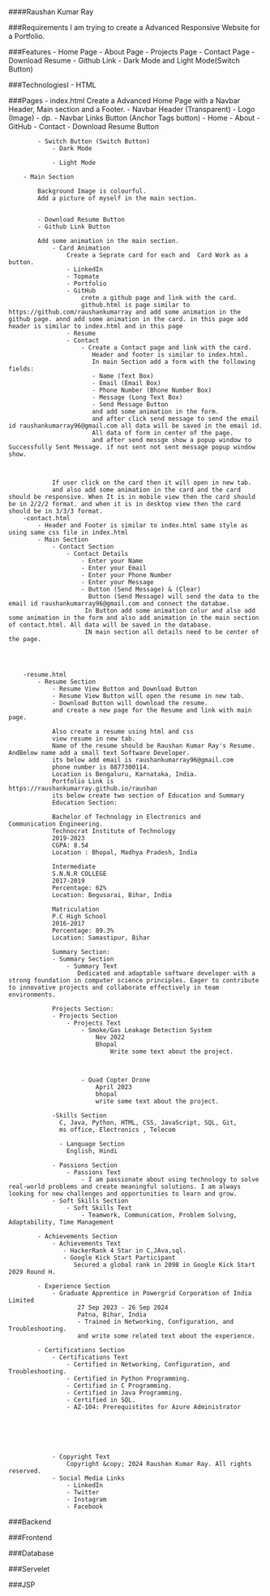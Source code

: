 ####Raushan Kumar Ray
        

###Requirements
    I am trying to create a Advanced Responsive Website for a Portfolio.


###Features
    - Home Page
    - About Page
    - Projects Page
    - Contact Page
    - Download Resume
    - Github Link
    - Dark Mode and Light Mode(Switch Button)


###TechnologiesI
    - HTML



###Pages
    - index.html
        Create a Advanced Home Page with a Navbar Header, Main section and a Footer.
        - Navbar Header (Transparent)
            - Logo (Image)
                - dp.
            - Navbar Links Button (Anchor Tags button)
                - Home
                - About
                - GitHub
                - Contact
                - Download Resume Button


            - Switch Button (Switch Button)
                - Dark Mode 

                - Light Mode
                    
        - Main Section

            Background Image is colourful.
            Add a picture of myself in the main section.

            
            - Download Resume Button
            - Github Link Button

            Add some animation in the main section.
                - Card Animation
                    Create a Seprate card for each and  Card Work as a button.
                    - LinkedIn
                    - Topmate
                    - Portfolio
                    - GitHub
                        crete a github page and link with the card.
                        github.html is page similar to https://github.com/raushankumarray and add some animation in the github page. annd add some animation in the card. in this page add header is similar to index.html and in this page 
                    - Resume
                    - Contact
                        - Create a Contact page and link with the card.
                           Header and footer is similar to index.html.
                           In main Section add a form with the following fields:
                           - Name (Text Box)
                           - Email (Email Box)
                           - Phone Number (Bhone Number Box)
                           - Message (Long Text Box)
                           - Send Message Button
                           and add some animation in the form.
                           and after click send message to send the email id raushankumarray96@gmail.com all data will be saved in the email id.
                           All data of form in center of the page.
                           and after send messge show a popup window to Successfully Sent Message. if not sent not sent message popup window show.
                             

                
                If user click on the card then it will open in new tab.
                and also add some animation in the card and the card should be responsive. When It is in mobile view then the card should be in 2/2/2 format. and when it is in desktop view then the card should be in 3/3/3 format.
        -contact.html
            - Header and Footer is similar to index.html same style as using same css file in index.html
            - Main Section
                - Contact Section
                    - Contact Details
                        - Enter your Name
                        - Enter your Email
                        - Enter your Phone Number
                        - Enter your Message
                        - Button (Send Message) & (Clear) 
                          Button (Send Message) will send the data to the email id raushankumarray96@gmail.com and connect the databae.
                         In Button add some animation colur and also add some animation in the form and also add animation in the main section of contact.html. All data will be saved in the database. 
                         IN main section all details need to be center of the page.




        -resume.html
            - Resume Section
                - Resume View Button and Download Button
                - Resume View Button will open the resume in new tab.
                - Download Button will download the resume.
                and create a new page for the Resume and link with main page.

                Also create a resume using html and css
                view resume in new tab.
                Name of the resume should be Raushan Kumar Ray's Resume. AndBelow name add a small text Software Developer.
                its below add email is raushankumarray96@gmail.com
                phone number is 8877300114.
                Location is Bengaluru, Karnataka, India.
                Portfolio Link is https://raushankumarray.github.io/raushan
                its below create two section of Education and Summary
                Education Section:

                Bachelor of Technology in Electronics and        Communication Engineering.
                Technocrat Institute of Technology
                2019-2023
                CGPA: 8.54
                Location : Bhopal, Madhya Pradesh, India

                Intermediate
                S.N.N.R COLLEGE
                2017-2019
                Percentage: 62%
                Location: Begusarai, Bihar, India

                Matriculation
                P.C High School
                2016-2017
                Percentage: 89.3%
                Location: Samastipur, Bihar

                Summary Section:
                - Summary Section
                    - Summary Text
                       Dedicated and adaptable software developer with a strong foundation in computer science principles. Eager to contribute to innovative projects and collaborate effectively in team environments.
                
                Projects Section:
                - Projects Section
                    - Projects Text
                        - Smoke/Gas Leakage Detection System
                            Nov 2022
                            Bhopal
                                Write some text about the project.
                                 

                
                        - Quad Copter Drone
                            April 2023
                            bhopal
                            write some text about the project.
                      
                -Skills Section
                  C, Java, Python, HTML, CSS, JavaScript, SQL, Git, 
                  ms office, Electronics , Telecom

                  - Lanquage Section
                    English, Hindi

                - Passions Section
                    - Passions Text
                        - I am passionate about using technology to solve real-world problems and create meaningful solutions. I am always looking for new challenges and opportunities to learn and grow.
                - Soft Skills Section
                    - Soft Skills Text
                        - Teamwork, Communication, Problem Solving, Adaptability, Time Management

            - Achievements Section
                - Achievements Text
                   - HackerRank 4 Star in C,JAva,sql.
                   - Google Kick Start Participant
                      Secured a global rank in 2098 in Google Kick Start 2029 Round H.

            - Experience Section
                - Graduate Apprentice in Powergrid Corporation of India Limited
                       27 Sep 2023 - 26 Sep 2024
                       Patna, Bihar, India
                       - Trained in Networking, Configuration, and Troubleshooting.
                       and write some related text about the experience.

            - Certifications Section
                - Certifications Text
                    - Certified in Networking, Configuration, and Troubleshooting.
                    - Certified in Python Programming.
                    - Certified in C Programming.
                    - Certified in Java Programming.
                    - Certified in SQL.
                    - AZ-104: Prerequistites for Azure Administrator 






                - Copyright Text
                    Copyright &copy; 2024 Raushan Kumar Ray. All rights reserved.
                - Social Media Links
                    - LinkedIn
                    - Twitter
                    - Instagram
                    - Facebook


###Backend


###Frontend


###Database


###Servelet


###JSP

